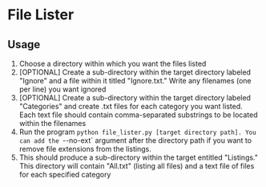 # File Lister

## Usage
1. Choose a directory within which you want the files listed
2. [OPTIONAL] Create a sub-directory within the target directory labeled "Ignore" and a file within it titled "Ignore.txt." Write any filenames (one per line) you want ignored
3. [OPTIONAL] Create a sub-directory within the target directory labeled "Categories" and create .txt files for each category you want listed. Each text file should contain comma-separated substrings to be located within the filenames
4. Run the program `python file_lister.py [target directory path]. You can add the `--no-ext` argument after the directory path if you want to remove file extensions from the listings.
5. This should produce a sub-directory within the target entitled "Listings." This directory will contain "All.txt" (listing all files) and a text file of files for each specified category
